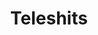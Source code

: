 ---
title: Teleshits
crosslinks:
- CodeLyoko
- EVEX
- zootopia
- Drama
- DankMemeArchive
- SpideyMeme
- vore_irl
- gamindustri
- wow
---